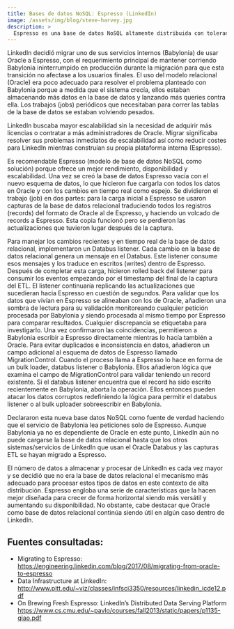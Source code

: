 ```yaml
---
title: Bases de datos NoSQL: Espresso (LinkedIn)
image: /assets/img/blog/steve-harvey.jpg
description: >
  Espresso es una base de datos NoSQL altamente distribuida con tolerancia ante fallos para diferentes servicios de LinkedIn.
---
```


LinkedIn decidió migrar uno de sus servicios internos (Babylonia) de usar Oracle a Espresso, con el requerimiento principal de mantener corriendo Babylonia ininterrumpido en producción durante la migración para que esta transición no afectase a los usuarios finales. El uso del modelo relacional (Oracle) era poco adecuado para resolver el problema planteado con Babylonia porque a medida que el sistema crecía, ellos estaban almacenando más datos en la base de datos y lanzando más queries contra ella. Los trabajos (jobs) periódicos que necesitaban para correr las tablas de la base de datos se estaban volviendo pesados. 

LinkedIn buscaba mayor escalabilidad sin la necesidad de adquirir más licencias o contratar a más administradores de Oracle. Migrar significaba resolver sus problemas inmediatos de escalabilidad así como reducir costes para LinkedIn mientras construían su propia plataforma interna (Espresso).

Es recomendable Espresso (modelo de base de datos NoSQL como solución) porque ofrece un mejor rendimiento, disponibilidad y escalabilidad. Una vez se creó la base de datos Espresso vacía con el nuevo esquema de datos, lo que hicieron fue cargarla con todos los datos en Oracle y con los cambios en tiempo real como espejo. Se dividieron el trabajo (job) en dos partes: para la carga inicial a Espresso se usaron capturas de la base de datos relacional traduciendo todos los registros (records) del formato de Oracle al de Espresso, y haciendo un volcado de records a Espresso. Esta copia funcionó pero se perdieron las actualizaciones que tuvieron lugar después de la captura. 

Para manejar los cambios recientes y en tiempo real de la base de datos relacional, implementaron un Databus listener. Cada cambio en la base de datos relacional genera un mensaje en el Databus. Este listener consume esos mensajes y los traduce en escritos (writes) dentro de Espresso. Después de completar esta carga, hicieron rolled back del listener para consumir los eventos empezando por el timestamp del final de la captura del ETL. El listener continuaría replicando las actualizaciones que sucedieran hacia Espresso en cuestión de segundos. Para validar que los datos que vivían en Espresso se alineaban con los de Oracle, añadieron una sombra de lectura para su validación monitoreando cualquier petición procesada por Babylonia y siendo procesada al mismo tiempo por Espresso para comparar resultados. Cualquier discrepancia se etiquetaba para investigarlo. Una vez confirmaron las coincidencias, permitieron a Babylonia escribir a Espresso directamente mientras lo hacía también a Oracle. Para evitar duplicados e inconsistencia en datos, añadieron un campo adicional al esquema de datos de Espresso llamado MigrationControl. Cuando el proceso llama a Espresso lo hace en forma de un bulk loader, databus listener o Babylonia. Ellos añadieron lógica que examina el campo de MigrationControl para validar teniendo un record existente. Si el databus listener encuentra que el record ha sido escrito recientemente en Babylonia, aborta la operación. Ellos entonces pueden atacar los datos corruptos redefiniendo la lógica para permitir el databus listener o al bulk uploader sobreescribir en Babylonia.

Declararon esta nueva base datos NoSQL como fuente de verdad haciendo que el servicio de Babylonia lea peticiones solo de Espresso. Aunque Babylonia ya no es dependiente de Oracle en este punto, LinkedIn aún no puede cargarse la base de datos relacional hasta que los otros sistemas/servicios de LinkedIn que usan el Oracle Databus y las capturas ETL se hayan migrado a Espresso.

El número de datos a almacenar y procesar de LinkedIn es cada vez mayor y se decidió que no era la base de datos relacional el mecanismo más adecuado para procesar estos tipos de datos en este contexto de alta distribución. Espresso engloba una serie de características que la hacen mejor diseñada para crecer de forma horizontal siendo más versátil y aumentando su disponibilidad. No obstante, cabe destacar que Oracle como base de datos relacional continúa siendo útil en algún caso dentro de LinkedIn.

## Fuentes consultadas:

* Migrating to Espresso: https://engineering.linkedin.com/blog/2017/08/migrating-from-oracle-to-espresso
* Data Infrastructure at LinkedIn: http://www.pitt.edu/~viz/classes/infsci3350/resources/linkedin_icde12.pdf
* On Brewing Fresh Espresso: LinkedIn’s Distributed Data Serving Platform https://www.cs.cmu.edu/~pavlo/courses/fall2013/static/papers/p1135-qiao.pdf
